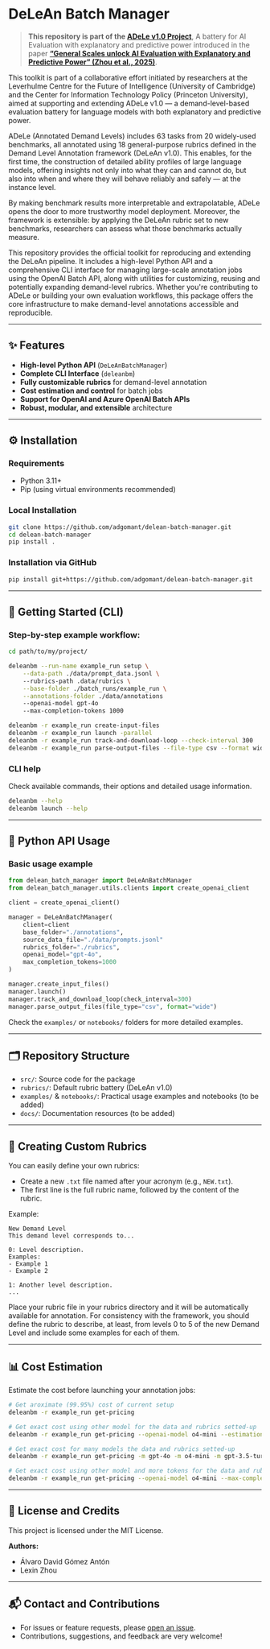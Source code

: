 # DeLeAn Batch Manager

> **This repository is part of the [ADeLe v1.0 Project](https://kinds-of-intelligence-cfi.github.io/ADELE/)**, A battery for AI Evaluation with explanatory and predictive power introduced in the paper **[“General Scales unlock AI Evaluation with Explanatory and Predictive Power” (Zhou et al., 2025)](https://arxiv.org/pdf/2503.06378)**.

This toolkit is part of a collaborative effort initiated by researchers at the Leverhulme Centre for the Future of Intelligence (University of Cambridge) and the Center for Information Technology Policy (Princeton University), aimed at supporting and extending ADeLe v1.0 — a demand-level-based evaluation battery for language models with both explanatory and predictive power.

ADeLe (Annotated Demand Levels) includes 63 tasks from 20 widely-used benchmarks, all annotated using 18 general-purpose rubrics defined in the Demand Level Annotation framework (DeLeAn v1.0). This enables, for the first time, the construction of detailed ability profiles of large language models, offering insights not only into what they can and cannot do, but also into when and where they will behave reliably and safely — at the instance level.

By making benchmark results more interpretable and extrapolatable, ADeLe opens the door to more trustworthy model deployment. Moreover, the framework is extensible: by applying the DeLeAn rubric set to new benchmarks, researchers can assess what those benchmarks actually measure.

This repository provides the official toolkit for reproducing and extending the DeLeAn pipeline. It includes a high-level Python API and a comprehensive CLI interface for managing large-scale annotation jobs using the OpenAI Batch API, along with utilities for customizing, reusing and potentially expanding demand-level rubrics. Whether you're contributing to ADeLe or building your own evaluation workflows, this package offers the core infrastructure to make demand-level annotations accessible and reproducible.

---

## ✨ Features

* **High-level Python API** (`DeLeAnBatchManager`)
* **Complete CLI Interface** (`deleanbm`)
* **Fully customizable rubrics** for demand-level annotation
* **Cost estimation and control** for batch jobs
* **Support for OpenAI and Azure OpenAI Batch APIs**
* **Robust, modular, and extensible** architecture

---

## ⚙️ Installation

### Requirements

* Python 3.11+
* Pip (using virtual environments recommended)

### Local Installation

```bash
git clone https://github.com/adgomant/delean-batch-manager.git
cd delean-batch-manager
pip install .
```

### Installation via GitHub

```bash
pip install git+https://github.com/adgomant/delean-batch-manager.git
```

---

## 🚀 Getting Started (CLI)

### Step-by-step example workflow:

```bash
cd path/to/my/project/

deleanbm --run-name example_run setup \
    --data-path ./data/prompt_data.jsonl \ 
    --rubrics-path .data/rubrics \
    --base-folder ./batch_runs/example_run \
    --annotations-folder ./data/annotations
    --openai-model gpt-4o
    --max-completion-tokens 1000

deleanbm -r example_run create-input-files
deleanbm -r example_run launch -parallel
deleanbm -r example_run track-and-download-loop --check-interval 300
deleanbm -r example_run parse-output-files --file-type csv --format wide
```

### CLI help

Check available commands, their options and detailed usage information.

```bash
deleanbm --help
deleanbm launch --help
```

---

## 🐍 Python API Usage

### Basic usage example

```python
from delean_batch_manager import DeLeAnBatchManager
from delean_batch_manager.utils.clients import create_openai_client

client = create_openai_client()

manager = DeLeAnBatchManager(
    client=client
    base_folder="./annotations",
    source_data_file="./data/prompts.jsonl"
    rubrics_folder="./rubrics",
    openai_model="gpt-4o",
    max_completion_tokens=1000
)

manager.create_input_files()
manager.launch()
manager.track_and_download_loop(check_interval=300)
manager.parse_output_files(file_type="csv", format="wide")
```

Check the `examples/` or `notebooks/` folders for more detailed examples.

---

## 🗂️ Repository Structure

* `src/`: Source code for the package
* `rubrics/`: Default rubric battery (DeLeAn v1.0)
* `examples/` & `notebooks/`: Practical usage examples and notebooks (to be added)
* `docs/`: Documentation resources (to be added)

---

## 📖 Creating Custom Rubrics

You can easily define your own rubrics:

* Create a new `.txt` file named after your acronym (e.g., `NEW.txt`).
* The first line is the full rubric name, followed by the content of the rubric.

Example:

```
New Demand Level
This demand level corresponds to...

0: Level description.
Examples:
- Example 1
- Example 2

1: Another level description.
...
```

Place your rubric file in your rubrics directory and it will be automatically available for annotation.
For consistency with the framework, you should define the rubric to describe, at least, from levels 0 to 5 of the new Demand Level and include some examples for each of them.

---

## 📊 Cost Estimation

Estimate the cost before launching your annotation jobs:

```bash
# Get aroximate (99.95%) cost of current setup
deleanbm -r example_run get-pricing

# Get exact cost using other model for the data and rubrics setted-up 
deleanbm -r example_run get-pricing --openai-model o4-mini --estimation exact 

# Get exact cost for many models the data and rubrics setted-up 
deleanbm -r example_run get-pricing -m gpt-4o -m o4-mini -m gpt-3.5-turbo

# Get exact cost using other model and more tokens for the data and rubrics setted-up
deleanbm -r example_run get-pricing --openai-model o4-mini --max-completion-tokens 2000
```

---

## 📜 License and Credits

This project is licensed under the MIT License.

**Authors:**

* Álvaro David Gómez Antón
* Lexin Zhou

---

## 📬 Contact and Contributions

* For issues or feature requests, please [open an issue](https://github.com/adgomant/delean-batch-manager/issues).
* Contributions, suggestions, and feedback are very welcome!
